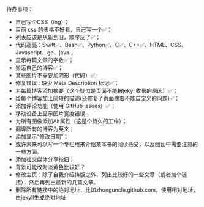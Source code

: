 待办事项：
 - 自己写个CSS（ing）；
 - 目前 css 的表格不好看，自己写一个✅；
 - 列表应该是从新到旧，顺序反了✅；
 - 代码高亮：Swift✅、Bash✅、Python✅、C✅、C++✅、HTML、CSS、Javascript、go、java；
 - 显示每篇文章的字数✅；
 - 搬运自己的博客✅；
 - 某些图片不需要加阴影（代码<img alt="" src="/assets/images/" style="box-shadow: 0px 0px 0px 0px">）✅;
 - 修复错误 : 缺少 Meta Description 标记✅；
  - 为每篇博客添加摘要（这个疑似是页面不能被jekyll收录的原因）✅；
 - 给每个博客加上简短的描述(还修复了页面摘要不能自定义的问题)✅；
  - 添加评论功能（使用 GitHub issues）✅；
 - 移动设备上显示图片宽度错误；
 - 为所有图像添加Alt属性（这是个持久的工作）；
 - 翻译所有的博客为英文；
 - 添加显示“修改日期”；
 - 或许未来可以写一个专栏用来介绍某本书的阅读感受，以及阅读中需要注意的一些方面。
 - 添加社交媒体分享按钮；
 - 背景可能改为淡黄色比较好？
 - 修改主页：除了自我介绍排版之外，列出比较好的一些文章（或者加个链接），然后再列出最新的几篇文章。
 - 删除所有链接中的绝对地址，比如zhonguncle.github.com，使用相对地址，由jekyll生成绝对地址
 